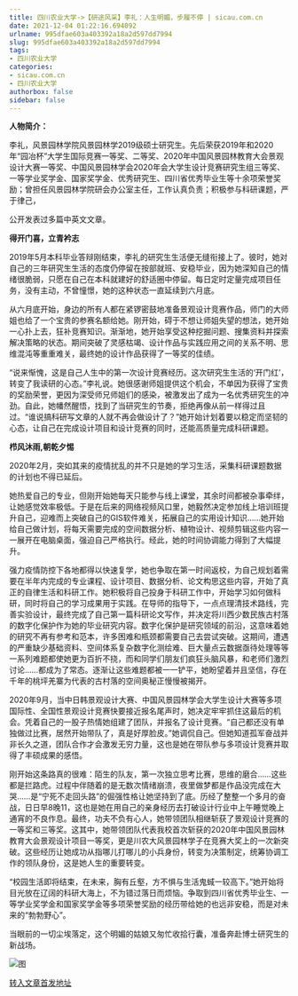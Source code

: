 ```yaml
---
title: 四川农业大学->【研途风采】李礼：人生明媚，步履不停 | sicau.com.cn
date: 2021-12-04 01:22:16.694092
urlname: 995dfae603a403392a18a2d597dd7994
slug: 995dfae603a403392a18a2d597dd7994
tags: 
- 四川农业大学
categories:
- sicau.com.cn
- 四川农业大学
authorbox: false
sidebar: false
---
```

**人物简介：**

李礼，风景园林学院风景园林学2019级硕士研究生。先后荣获2019年和2020年“园冶杯”大学生国际竞赛一等奖、二等奖、2020年中国风景园林教育大会景观设计大赛一等奖、中国风景园林学会2020年会大学生设计竞赛研究生组三等奖、一等学业奖学金、国家奖学金、优秀研究生、四川省优秀毕业生等十余项荣誉奖励；曾担任风景园林学院研会办公室主任，工作认真负责；积极参与科研课题，严于律己，
<!--more-->
公开发表过多篇中英文文章。

**得开门喜，立青衿志**

2019年5月本科毕业答辩刚结束，李礼的研究生生活便无缝衔接上了。彼时，她对自己的三年研究生生活的态度仍停留在按部就班、安稳毕业，因为她深知自己的情绪很脆弱，只愿在自己在本科就建好的舒适圈中停留。每日定时定量完成项目任务，没有主动，不曾憧憬，她的这种状态一直延续到六月底。

从六月底开始，身边的所有人都在紧锣密鼓地准备景观设计竞赛作品，师门的大师姐也给了一个宝贵的参赛名额给她。刚开始，碍于不想让师姐失望的想法，她开始一心扑上去，狂补竞赛知识。渐渐地，她开始享受这种挖掘问题、搜集资料并探索解决策略的状态。期间突破了灵感枯竭、设计作品与实践应用之间的关系不明、思维混沌等重重难关，最终她的设计作品获得了一等奖的佳绩。

“说来惭愧，这是自己人生中的第一次设计竞赛经历。这次研究生生活的‘开门红’，转变了我读研的心态。”李礼说。她很感谢师姐提供这个机会，不单因为获得了宝贵的奖励荣誉，更因为深受师兄师姐们的感染，被激发出了成为一名优秀研究生的冲劲。自此，她幡然醒悟，找到了当研究生的节奏，拒绝再像从前一样得过且过。“谁说搞科研写文章的人就不再会做设计了？”她开始计划着要以稳定而坚韧的心态，让自己在完成设计项目和设计竞赛的同时，还能高质量完成科研课题。

**栉风沐雨,朝乾夕惕**

2020年2月，突如其来的疫情扰乱的并不只是她的学习生活，采集科研课题数据的计划也不得已延后。

她热爱自己的专业，但刚开始她每天只能参与线上课堂，其余时间都被杂事牵绊，让她感觉效率极低。于是在后来的网络视频风口里，她毅然决定参加线上培训班提升自己，迎难而上突破自己的GIS软件难关，拓展自己的实用设计知识……她开始给自己做计划，将每天需要完成的空间数据分析、植物设计、视频剪辑这些内容一一展开在电脑桌面，强迫自己严格执行。经此，她的时间协调能力得到了大幅提升。

强力疫情防控下各地都得以快速复学，她也争取在第一时间返校，为自己规划着需要在半年内完成的专业课程、设计项目、数据分析、论文构思这些内容，开始了真正的自律生活和科研工作。她积极将自己投身于科研工作中，开始学习如何做科研，同时将自己的学习成果用于实践。在导师的指导下，一点点理清技术路线，完善实验设计，最终完成了自己第一篇科研论文写作，并决定将川西少数民族古村落的数字化保护作为她的毕业研究内容。数字化保护是研究领域的前沿，这意味着她的研究不再有参考和范本，许多困难和瓶颈都需要自己去尝试突破。这期间，遭遇的严重缺少基础资料、空间体系复杂数字化测绘难、巨大量点云数据亟待处理等等一系列难题都使她更为百折不挠，而和同学们朋友们疯狂头脑风暴，和老师们激烈讨论……都成为了常态。逐渐让这些难题都被一一铲平，她盼望着并且坚信，存在千年的桃坪羌寨为代表的古村落的空间奥秘正慢慢被揭开。

2020年9月，当中日韩景观设计大赛、中国风景园林学会大学生设计大赛等多项国际性、全国性景观设计竞赛快要接近报名尾声时，她决定牢牢抓住这最后的机会。凭着自己的一股子热情她组建了团队，并报名了设计竞赛。“自己都还没有单独做过比赛，居然开始带队了，真是好厚脸皮。”她调侃自己。但她知道孤军奋战并非长久之道，团队合作才会激发无穷力量，这也是她在带队参与多项设计竞赛并取得了丰硕成果的感悟。

刚开始这条路真的很难：陌生的队友，第一次独立思考比赛，思维的磨合……这些都是拦路虎。过程中伴随着的是无数次情绪崩溃，夜里做梦都是作品没完成在大哭……是“宁死不走回头路”的倔强性格让她坚持到了底。历经了整整一个多月的奋战，日日早8晚11，这也是她在用自己的亲身经历去打破设计行业中上午睡觉晚上通宵的不良作息。最终，功夫不负有心人，她带领团队相继斩获了景观设计竞赛的一等奖和三等奖。这其中，她带领团队代表我校首次斩获的2020年中国风景园林教育大会景观设计项目一等奖，更是川农大风景园林学子在竞赛大奖上的一次新突破。这些经历让她成功从指哪儿打哪儿的小兵身份，转变为决策制定，统筹协调工作的领队身份，这是她人生的重要转变。

“校园生活即将结束，在未来，胸有丘壑，方不惧与生活鬼蜮一较高下。”她开始将目光放在辽阔的科研大海上，不为错过落日而烦恼。争取到四川省优秀毕业生、一等学业奖学金和国家奖学金等多项荣誉奖励的经历带给她的也远非安稳，而是对未来的“勃勃野心”。

当眼前的一切尘埃落定，这个明媚的姑娘又匆忙收拾行囊，准备奔赴博士研究生的新战场。

![图](https://news.sicau.edu.cn/__local/5/45/90/5EF601B00950169C48C71F5E1D1_6BEB4D2B_84B33.png)

[转入文章首发地址](https://news.sicau.edu.cn/info/1078/65808.htm)